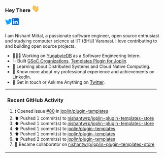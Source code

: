 ### Hey There <img src="./assets/wave.gif" width="25px">
<a href="http://urls.nishantwrp.com/github-to-twitter" target="_blank">
  <img align="left" alt="Nishant's Twitter" width="22px" src="./assets/twitter.svg" />
</a>
<a href="http://urls.nishantwrp.com/github-to-linkedin" target="_blank">
  <img align="left" alt="Nishant's LinkedIn" width="22px" src="./assets/linkedin.svg" />
</a>
<a href="http://urls.nishantwrp.com/github-to-site" target="_blank">
  <img align="left" alt="Nishant's Site" width="22px" src="./assets/globe.svg" />
</a>
<br /><br />

I am Nishant Mittal, a passionate software engineer, open source enthusiast and studying computer science at IIT (BHU) Varanasi. I love contributing to and building open source projects.

- 👨🏽‍💻 Working on [YugabyteDB](https://www.github.com/yugabyte) as a Software Engineering Intern.
- ✨ Built [GSoC Organizations](https://www.gsocorganizations.dev/), [Templates Plugin for Joplin](https://github.com/joplin/plugin-templates).
- 🌱 Learning about Distributed Systems and Cloud Native Computing.
- 🚀 Know more about my professional experience and achievements on [LinkedIn](http://urls.nishantwrp.com/github-to-linkedin).
- 💬 Get in touch or Ask me Anything on [Twitter](http://urls.nishantwrp.com/github-to-twitter).

<table><tr>
  
<td valign="top" width="100%">

### Recent GitHub Activity
<!--RECENT_ACTIVITY:start-->
1. ❗️ Opened issue [#80](https://github.com/joplin/plugin-templates/issues/80) in [joplin/plugin-templates](https://github.com/joplin/plugin-templates)<br>
2. ⬆️ Pushed 1 commit(s) to [nishantwrp/joplin-plugin-templates-store](https://github.com/nishantwrp/joplin-plugin-templates-store)<br>
3. ⬆️ Pushed 1 commit(s) to [nishantwrp/joplin-plugin-templates-store](https://github.com/nishantwrp/joplin-plugin-templates-store)<br>
4. ⬆️ Pushed 1 commit(s) to [joplin/plugin-templates](https://github.com/joplin/plugin-templates)<br>
5. ⬆️ Pushed 1 commit(s) to [joplin/plugin-templates](https://github.com/joplin/plugin-templates)<br>
6. ⬆️ Pushed 2 commit(s) to [joplin/plugin-templates](https://github.com/joplin/plugin-templates)<br>
7. 🤝 Became collaborator on [nishantwrp/joplin-plugin-templates-store](https://github.com/nishantwrp/joplin-plugin-templates-store)<br>
<!--RECENT_ACTIVITY:end-->

</td>
</tr></table>
